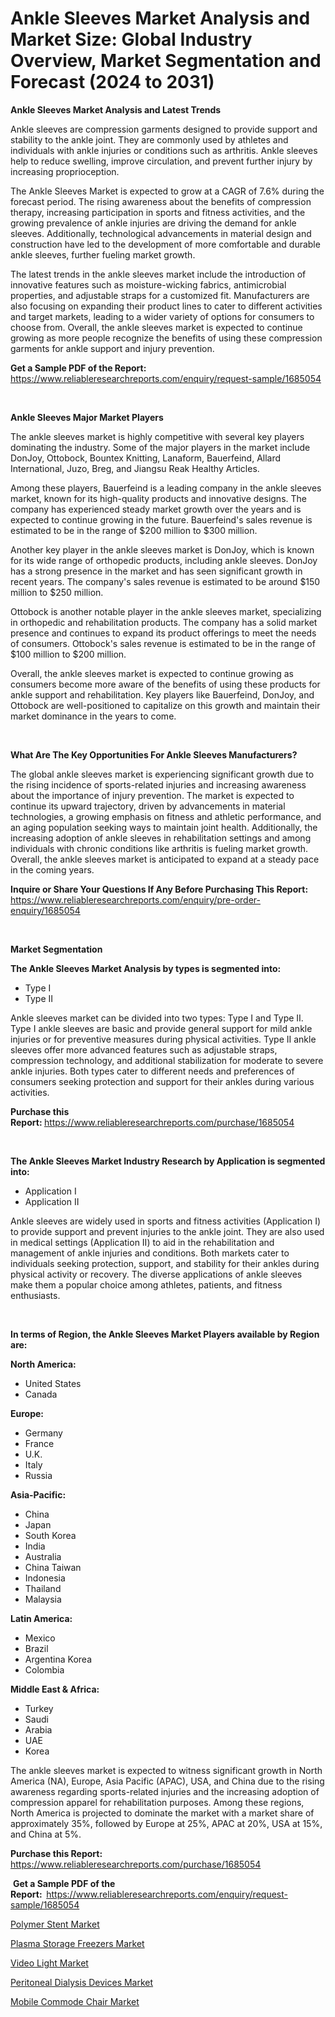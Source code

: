 <p><h1>Ankle Sleeves Market Analysis and Market Size: Global Industry Overview, Market Segmentation and Forecast (2024 to 2031)</h1></p><p><strong>Ankle Sleeves Market Analysis and Latest Trends</strong></p>
<p><p>Ankle sleeves are compression garments designed to provide support and stability to the ankle joint. They are commonly used by athletes and individuals with ankle injuries or conditions such as arthritis. Ankle sleeves help to reduce swelling, improve circulation, and prevent further injury by increasing proprioception.</p><p>The Ankle Sleeves Market is expected to grow at a CAGR of 7.6% during the forecast period. The rising awareness about the benefits of compression therapy, increasing participation in sports and fitness activities, and the growing prevalence of ankle injuries are driving the demand for ankle sleeves. Additionally, technological advancements in material design and construction have led to the development of more comfortable and durable ankle sleeves, further fueling market growth.</p><p>The latest trends in the ankle sleeves market include the introduction of innovative features such as moisture-wicking fabrics, antimicrobial properties, and adjustable straps for a customized fit. Manufacturers are also focusing on expanding their product lines to cater to different activities and target markets, leading to a wider variety of options for consumers to choose from. Overall, the ankle sleeves market is expected to continue growing as more people recognize the benefits of using these compression garments for ankle support and injury prevention.</p></p>
<p><strong>Get a Sample PDF of the Report:&nbsp;</strong> <a href="https://www.reliableresearchreports.com/enquiry/request-sample/1685054">https://www.reliableresearchreports.com/enquiry/request-sample/1685054</a></p>
<p>&nbsp;</p>
<p><strong>Ankle Sleeves Major Market Players</strong></p>
<p><p>The ankle sleeves market is highly competitive with several key players dominating the industry. Some of the major players in the market include DonJoy, Ottobock, Bountex Knitting, Lanaform, Bauerfeind, Allard International, Juzo, Breg, and Jiangsu Reak Healthy Articles.</p><p>Among these players, Bauerfeind is a leading company in the ankle sleeves market, known for its high-quality products and innovative designs. The company has experienced steady market growth over the years and is expected to continue growing in the future. Bauerfeind's sales revenue is estimated to be in the range of $200 million to $300 million.</p><p>Another key player in the ankle sleeves market is DonJoy, which is known for its wide range of orthopedic products, including ankle sleeves. DonJoy has a strong presence in the market and has seen significant growth in recent years. The company's sales revenue is estimated to be around $150 million to $250 million.</p><p>Ottobock is another notable player in the ankle sleeves market, specializing in orthopedic and rehabilitation products. The company has a solid market presence and continues to expand its product offerings to meet the needs of consumers. Ottobock's sales revenue is estimated to be in the range of $100 million to $200 million.</p><p>Overall, the ankle sleeves market is expected to continue growing as consumers become more aware of the benefits of using these products for ankle support and rehabilitation. Key players like Bauerfeind, DonJoy, and Ottobock are well-positioned to capitalize on this growth and maintain their market dominance in the years to come.</p></p>
<p>&nbsp;</p>
<p><strong>What Are The Key Opportunities For Ankle Sleeves Manufacturers?</strong></p>
<p><p>The global ankle sleeves market is experiencing significant growth due to the rising incidence of sports-related injuries and increasing awareness about the importance of injury prevention. The market is expected to continue its upward trajectory, driven by advancements in material technologies, a growing emphasis on fitness and athletic performance, and an aging population seeking ways to maintain joint health. Additionally, the increasing adoption of ankle sleeves in rehabilitation settings and among individuals with chronic conditions like arthritis is fueling market growth. Overall, the ankle sleeves market is anticipated to expand at a steady pace in the coming years.</p></p>
<p><strong>Inquire or Share Your Questions If Any Before Purchasing This Report:</strong> <a href="https://www.reliableresearchreports.com/enquiry/pre-order-enquiry/1685054">https://www.reliableresearchreports.com/enquiry/pre-order-enquiry/1685054</a></p>
<p>&nbsp;</p>
<p><strong>Market Segmentation</strong></p>
<p><strong>The Ankle Sleeves Market Analysis by types is segmented into:</strong></p>
<p><ul><li>Type I</li><li>Type II</li></ul></p>
<p><p>Ankle sleeves market can be divided into two types: Type I and Type II. Type I ankle sleeves are basic and provide general support for mild ankle injuries or for preventive measures during physical activities. Type II ankle sleeves offer more advanced features such as adjustable straps, compression technology, and additional stabilization for moderate to severe ankle injuries. Both types cater to different needs and preferences of consumers seeking protection and support for their ankles during various activities.</p></p>
<p><strong>Purchase this Report:&nbsp;</strong><a href="https://www.reliableresearchreports.com/purchase/1685054">https://www.reliableresearchreports.com/purchase/1685054</a></p>
<p>&nbsp;</p>
<p><strong>The Ankle Sleeves Market Industry Research by Application is segmented into:</strong></p>
<p><ul><li>Application I</li><li>Application II</li></ul></p>
<p><p>Ankle sleeves are widely used in sports and fitness activities (Application I) to provide support and prevent injuries to the ankle joint. They are also used in medical settings (Application II) to aid in the rehabilitation and management of ankle injuries and conditions. Both markets cater to individuals seeking protection, support, and stability for their ankles during physical activity or recovery. The diverse applications of ankle sleeves make them a popular choice among athletes, patients, and fitness enthusiasts.</p></p>
<p>&nbsp;</p>
<p><strong>In terms of Region, the Ankle Sleeves Market Players available by Region are:</strong></p>
<p>
    <p> <strong> North America: </strong>
        <ul>
            <li>United States</li>
            <li>Canada</li>
        </ul>
        </p> 
    <p> <strong> Europe: </strong>
        <ul>
            <li>Germany</li>
            <li>France</li>
            <li>U.K.</li>
            <li>Italy</li>
            <li>Russia</li>
        </ul>
        </p> 
    <p> <strong> Asia-Pacific: </strong>
        <ul>
            <li>China</li>
            <li>Japan</li>
            <li>South Korea</li>
            <li>India</li>
            <li>Australia</li>
            <li>China Taiwan</li>
            <li>Indonesia</li>
            <li>Thailand</li>
            <li>Malaysia</li>
        </ul>
        </p> 
    <p> <strong> Latin America: </strong>
        <ul>
            <li>Mexico</li>
            <li>Brazil</li>
            <li>Argentina Korea</li>
            <li>Colombia</li>
        </ul>
        </p> 
    <p> <strong> Middle East & Africa: </strong>
        <ul>
            <li>Turkey</li>
            <li>Saudi</li>
            <li>Arabia</li>
            <li>UAE</li>
            <li>Korea</li>
        </ul>
    </p>
    </p>
<p><p>The ankle sleeves market is expected to witness significant growth in North America (NA), Europe, Asia Pacific (APAC), USA, and China due to the rising awareness regarding sports-related injuries and the increasing adoption of compression apparel for rehabilitation purposes. Among these regions, North America is projected to dominate the market with a market share of approximately 35%, followed by Europe at 25%, APAC at 20%, USA at 15%, and China at 5%.</p></p>
<p><strong>Purchase this Report: </strong><a href="https://www.reliableresearchreports.com/purchase/1685054">https://www.reliableresearchreports.com/purchase/1685054</a></p>
<p>&nbsp;<strong>Get a Sample PDF of the Report:&nbsp;&nbsp;</strong><a href="https://www.reliableresearchreports.com/enquiry/request-sample/1685054">https://www.reliableresearchreports.com/enquiry/request-sample/1685054</a></p>
<p><strong></strong></p>
<p><p><a href="https://medium.com/@carolynfuller1997/polymer-stent-market-furnishes-information-on-market-share-market-trends-and-market-growth-3a9a3ff30d37">Polymer Stent Market</a></p><p><a href="https://medium.com/@patriciamartin1924/plasma-storage-freezers-nbsp-market-focuses-on-market-share-size-and-projected-forecast-till-2031-297daa743022">Plasma Storage Freezers Market</a></p><p><a href="https://github.com/Sarissaschmalingtr6fz2739/Market-Research-Report-List-1/blob/main/video-light-market.md">Video Light Market</a></p><p><a href="https://medium.com/@carolynfuller1997/peritoneal-dialysis-devices-market-insights-into-market-cagr-market-trends-and-growth-strategies-1fd672b14bc2">Peritoneal Dialysis Devices Market</a></p><p><a href="https://medium.com/@patriciamartin1924/mobile-commode-chair-market-trends-forecast-and-competitive-analysis-to-2031-ec1079d1f5f3">Mobile Commode Chair Market</a></p></p>